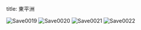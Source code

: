 title: 東平洲

![Save0019](https://github.com/user-attachments/assets/ae2113ef-e724-487b-a7ee-a324fae75624)
![Save0020](https://github.com/user-attachments/assets/57b8181d-fb66-4ba0-9006-4f1bd10c5d77)
![Save0021](https://github.com/user-attachments/assets/321866fa-677b-4066-904d-254464d7789d)
![Save0022](https://github.com/user-attachments/assets/37fe85f1-22be-4957-88b5-e3f5a37423d9)
